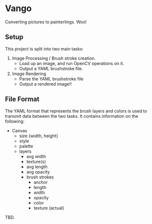 # Vango

Converting pictures to painterlings. Woo!

## Setup

This project is split into two main tasks:

1. Image Processing / Brush stroke creation.
    - Load up an image, and run OpenCV operations on it.
    - Output a YAML brushstroke file.
2. Image Rendering
    - Parse the YAML brushstroke file
    - Output a rendered image!!

## File Format

The YAML format that represents the brush layers and colors is used to transmit data between the two tasks. It contains information on the following:

- Canvas
    + size {width, height}
    + style
    + palette
    + layers
        * avg width
        * texture(s)
        * avg length
        * avg opacity
        * brush strokes
            - anchor
            - length
            - width
            - opacity
            - color
            - texture (actual)

TBD.



